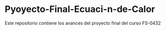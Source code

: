 # Pyoyecto-Final-Ecuaci-n-de-Calor
Este repositorio contiene los avances del proyecto final del curso FS-0432 

